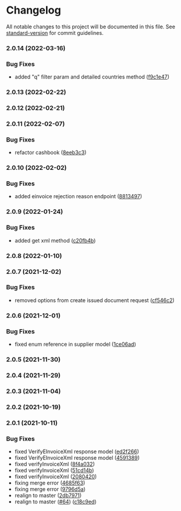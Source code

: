 # Changelog

All notable changes to this project will be documented in this file. See [standard-version](https://github.com/conventional-changelog/standard-version) for commit guidelines.

### 2.0.14 (2022-03-16)


### Bug Fixes

* added "q" filter param and detailed countries method ([f9c1e47](https://github.com/fattureincloud/openapi-fattureincloud/commit/f9c1e47b4539323e4716aa970113640e089c73d4))

### 2.0.13 (2022-02-22)

### 2.0.12 (2022-02-21)

### 2.0.11 (2022-02-07)


### Bug Fixes

* refactor cashbook ([8eeb3c3](https://github.com/fattureincloud/openapi-fattureincloud/commit/8eeb3c33b5e43ce3bba7474496ed642e5607b480))

### 2.0.10 (2022-02-02)


### Bug Fixes

* added einvoice rejection reason endpoint ([8813497](https://github.com/fattureincloud/openapi-fattureincloud/commit/881349706bf38eca0e22c894c5a51edaeb651def))

### 2.0.9 (2022-01-24)


### Bug Fixes

* added get xml method ([c20fb4b](https://github.com/fattureincloud/openapi-fattureincloud/commit/c20fb4bfd5cc020565b50a9f5466e4aaf4a3d3d8))

### 2.0.8 (2022-01-10)

### 2.0.7 (2021-12-02)


### Bug Fixes

* removed options from create issued document request ([cf546c2](https://github.com/fattureincloud/openapi-fattureincloud/commit/cf546c2bbbbceaa7da46a6ef21c5ddaf8c7ca655))

### 2.0.6 (2021-12-01)


### Bug Fixes

* fixed enum reference in supplier model ([1ce06ad](https://github.com/fattureincloud/openapi-fattureincloud/commit/1ce06ad1b27ecf58bf23f0e2d714a88319d3a652))

### 2.0.5 (2021-11-30)

### 2.0.4 (2021-11-29)

### 2.0.3 (2021-11-04)

### 2.0.2 (2021-10-19)

### 2.0.1 (2021-10-11)


### Bug Fixes

* fixed VerifyEInvoiceXml response model ([ed2f266](https://github.com/fattureincloud/openapi-fattureincloud/commit/ed2f266f295dce7b4e7068bdf01b9dedcd262929))
* fixed VerifyEInvoiceXml response model ([4591389](https://github.com/fattureincloud/openapi-fattureincloud/commit/4591389d1668981c47eeab3484e8e1abcf5406df))
* fixed verifyInvoiceXml ([8f4a032](https://github.com/fattureincloud/openapi-fattureincloud/commit/8f4a0329f6c63dcd7334c8ec9ec86563f387d61a))
* fixed verifyInvoiceXml ([51cd14b](https://github.com/fattureincloud/openapi-fattureincloud/commit/51cd14b90c14cfc1a0b87940c947236740efeeeb))
* fixed verifyInvoiceXml ([2080420](https://github.com/fattureincloud/openapi-fattureincloud/commit/2080420bb078294c0a00ff73f76497cf23a10c6e))
* fixing merge error ([4685f63](https://github.com/fattureincloud/openapi-fattureincloud/commit/4685f63b147048424c96515f4c87ddbe55733b1f))
* fixing merge error ([9796d5a](https://github.com/fattureincloud/openapi-fattureincloud/commit/9796d5a93e5204cc10545583e4418aef34e07d80))
* realign to master ([2db7971](https://github.com/fattureincloud/openapi-fattureincloud/commit/2db79716282b713571103c8657123bace0cb30cf))
* realign to master ([#64](https://github.com/fattureincloud/openapi-fattureincloud/issues/64)) ([c18c9ed](https://github.com/fattureincloud/openapi-fattureincloud/commit/c18c9ed09e592b6485e73f6afd813391cbfe7975))
